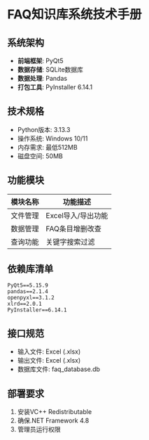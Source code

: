 # FAQ知识库系统技术手册

## 系统架构
- **前端框架**: PyQt5
- **数据存储**: SQLite数据库
- **数据处理**: Pandas
- **打包工具**: PyInstaller 6.14.1

## 技术规格
- Python版本: 3.13.3
- 操作系统: Windows 10/11
- 内存需求: 最低512MB
- 磁盘空间: 50MB

## 功能模块
| 模块名称 | 功能描述 |
|---------|----------|
| 文件管理 | Excel导入/导出功能 |
| 数据管理 | FAQ条目增删改查 |
| 查询功能 | 关键字搜索过滤 |

## 依赖库清单
```plaintext
PyQt5==5.15.9
pandas==2.1.4
openpyxl==3.1.2
xlrd==2.0.1
PyInstaller==6.14.1
```

## 接口规范
- 输入文件: Excel (.xlsx)
- 输出文件: Excel (.xlsx)
- 数据库文件: faq_database.db

## 部署要求
1. 安装VC++ Redistributable
2. 确保.NET Framework 4.8
3. 管理员运行权限
